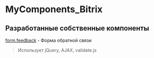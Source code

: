 # MyComponents_Bitrix

## Разработанные собственные компоненты

<a href="/form.feedback/">form.feedback</a> - Форма обратной связи
> Использует jQuery, AJAX, validate.js
